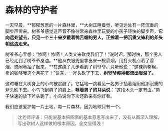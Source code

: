 # 森林的守护者 #

一天早晨，**郁郁葱葱的一片森林里，**大树正睡着觉，听见远处有一阵沉重的脚步声传来。树爷爷感觉这声音不像往常来森林里玩耍的小孩子轻快的脚步声，**它向远处望去，只见一个三十来岁戴着鸭舌帽的男人，正拎着一把沉重又锋利的斧头朝这边走来。**

树爷爷心里想：“惨啊！惨啊！人类又来砍伐我们了！”说时迟，那时快，那个男人已经走到了树爷爷身边。**他从衣服兜里拿出来一根香烟，用打火机点着了香烟，悠闲地抽了起来，**在这绕了几步看到了树爷爷。只听他说：“这棵树够粗，卖的钱够我这个月花了！”说完，一斧头砍了下去，**树爷爷疼得都流出眼泪了。**

这时睡在大树身上的小鸟被震醒了。它猛地一跳看见一名男子抽着烟用他那沉重的斧头砍下去。小鸟飞到男子的肩上，**啄着男子的耳朵说**：“这段木头一定有虫。”男子快速的放下斧头跑了，小鸟说你下次还敢来有你好看。

我们应该爱护每一片土地，每一片森林，因为地球只有一个。

> 沈老师评语：只能说基本把图面的基本意思写出来了，没有从图深入理解，写出砍树人这样做的根本原因。全文显得浅！